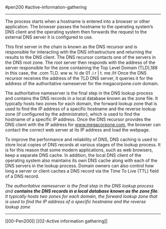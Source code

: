 #pen200 #active-information-gathering 

---

The process starts when a hostname is entered into a browser or other application. The browser passes the hostname to the operating system’s DNS client and the operating system then forwards the request to the external DNS server it is configured to use.

This first server in the chain is known as the DNS recursor and is responsible for interacting with the DNS infrastructure and returning the results to the DNS client. The DNS recursor contacts one of the servers in the DNS root zone. The root server then responds with the address of the server responsible for the zone containing the Top Level Domain (TLD),188 in this case, the .com TLD. ww w. hi de 01 .i r | t. me /H Once the DNS recursor receives the address of the TLD DNS server, it queries it for the address of the authoritative nameserver for the megacorpone.com domain. 

The authoritative nameserver is the final step in the DNS lookup process and contains the DNS records in a local database known as the zone file. It typically hosts two zones for each domain, the forward lookup zone that is used to find the IP address of a specific hostname and the reverse lookup zone (if configured by the administrator), which is used to find the hostname of a specific IP address. Once the DNS recursor provides the DNS client with the IP address for www.megacorpone.com, the browser can contact the correct web server at its IP address and load the webpage. 

To improve the performance and reliability of DNS, DNS caching is used to store local copies of DNS records at various stages of the lookup process. It is for this reason that some modern applications, such as web browsers, keep a separate DNS cache. In addition, the local DNS client of the operating system also maintains its own DNS cache along with each of the DNS servers in the lookup process. Domain owners can also control how long a server or client caches a DNS record via the Time To Live (TTL) field of a DNS record.

*The authoritative nameserver is the final step in the DNS lookup process and **contains the DNS records in a local database known as the zone file**. It typically hosts two zones for each domain, the forward lookup zone that is used to find the IP address of a specific hostname and the reverse lookup zone*

----
[[00-Pen200]]
[[02-Active information gathering]]
